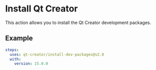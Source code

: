# Install Qt Creator

This action allows you to install the Qt Creator development packages.

## Example

```yaml
steps:
  uses: qt-creator/install-dev-packages@v2.0
  with:
    version: 15.0.0
```

